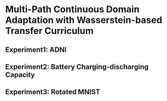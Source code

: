 # Multi-Path Continuous Domain Adaptation with Wasserstein-based Transfer Curriculum

## Experiment1: ADNI

## Experiment2: Battery Charging-discharging Capacity

## Experiment3: Rotated MNIST